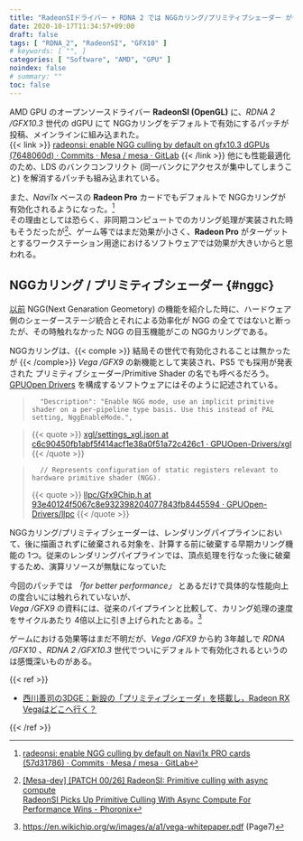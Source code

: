 ```yaml
---
title: "RadeonSIドライバー + RDNA 2 では NGGカリング/プリミティブシェーダー がデフォルトで有効に"
date: 2020-10-17T11:34:57+09:00
draft: false
tags: [ "RDNA_2", "RadeonSI", "GFX10" ]
# keywords: [ "", ]
categories: [ "Software", "AMD", "GPU" ]
noindex: false
# summary: ""
toc: false
---
```


AMD GPU のオープンソースドライバー **RadeonSI (OpenGL)** に、*RDNA 2 /GFX10.3* 世代の dGPU にて NGGカリングをデフォルトで有効にするパッチが投稿、メインラインに組み込まれた。  
{{< link >}} [radeonsi: enable NGG culling by default on gfx10.3 dGPUs (7648060d) · Commits · Mesa / mesa · GitLab](https://gitlab.freedesktop.org/mesa/mesa/-/commit/7648060dc03775979e3fa8904c4948c084e82b6a) {{< /link >}}
他にも性能最適化のため、LDS のバンクコンフリクト (同一バンクにアクセスが集中してしまうこと) を解消するパッチも組み込まれている。  

また、*Navi1x* ベースの **Radeon Pro** カードでもデフォルトで NGGカリングが有効化されるようになった。[^navi1x-pro-nggc]  
その理由としては恐らく、非同期コンピュートでのカリング処理が実装された時もそうだったが[^pd-cs]、ゲーム等ではまだ効果が小さく、**Radeon Pro** がターゲットとするワークステーション用途におけるソフトウェアでは効果が大きいからと思われる。  

[^navi1x-pro-nggc]: [radeonsi: enable NGG culling by default on Navi1x PRO cards (57d31786) · Commits · Mesa / mesa · GitLab](https://gitlab.freedesktop.org/mesa/mesa/-/commit/57d317865e7bee02a17efcde8beeb6a220f900f1)
[^pd-cs]: [[Mesa-dev] [PATCH 00/26] RadeonSI: Primitive culling with async compute](https://lists.freedesktop.org/archives/mesa-dev/2019-February/215085.html) <br> [RadeonSI Picks Up Primitive Culling With Async Compute For Performance Wins - Phoronix](https://www.phoronix.com/scan.php?page=news_item&px=RadeonSI-Prim-Culling-Async-Com)

## NGGカリング / プリミティブシェーダー {#nggc}

[以前](/posts/2020/10/04/aco-ngg-gfx10/) NGG(Next Genaration Geometory) の機能を紹介した時に、ハードウェア側のシェーダーステージ統合とそれによる効率化が NGG の全てではないと断ったが、その時触れなかった NGG の目玉機能がこの NGGカリングである。  

NGGカリングは、{{< comple >}} 結局その世代で有効化されることは無かったが {{< /comple>}} *Vega /GFX9* の新機能として実装され、PS5 でも採用が発表された プリミティブシェーダー/Primitive Shader の名でも呼べるだろう。  
[GPUOpen Drivers](https://github.com/GPUOpen-Drivers) を構成するソフトウェアにはそのように記述されている。  

 >       "Description": "Enable NGG mode, use an implicit primitive shader on a per-pipeline type basis. Use this instead of PAL setting, NggEnableMode.",

 > {{< quote >}} [xgl/settings_xgl.json at c6c90450fb1abf5f414acf1e38a0f51a72c426c1 · GPUOpen-Drivers/xgl](https://github.com/GPUOpen-Drivers/xgl/blob/c6c90450fb1abf5f414acf1e38a0f51a72c426c1/icd/settings/settings_xgl.json#L1152) {{< /quote >}}

 >       // Represents configuration of static registers relevant to hardware primitive shader (NGG).
 > {{< quote >}} [llpc/Gfx9Chip.h at 93e40124f5067c8e932398204077843fb8445594 · GPUOpen-Drivers/llpc](https://github.com/GPUOpen-Drivers/llpc/blob/93e40124f5067c8e932398204077843fb8445594/lgc/patch/Gfx9Chip.h#L316) {{< /quote >}}

NGGカリング/プリミティブシェーダーは、レンダリングパイプラインにおいて、後に描画されずに破棄される対象を、計算する前に破棄する早期カリング機能の 1つ。従来のレンダリングパイプラインでは、頂点処理を行なった後に破棄するため、演算リソースが無駄になっていた  

今回のパッチでは *「for better performance」* とあるだけで具体的な性能向上の度合いには触れられていないが、  
*Vega /GFX9* の資料には、従来のパイプラインと比較して、カリング処理の速度をサイクルあたり 4倍以上に引き上げられたとある。[^vega-whitepaper]  

[^vega-whitepaper]: <https://en.wikichip.org/w/images/a/a1/vega-whitepaper.pdf> (Page7)

ゲームにおける効果等はまだ不明だが、*Vega /GFX9* から約 3年越しで *RDNA /GFX10* 、*RDNA 2 /GFX10.3* 世代でついにデフォルトで有効化されるというのは感慨深いものがある。  

{{< ref >}}

 * [西川善司の3DGE：新設の「プリミティブシェーダ」を搭載し，Radeon RX Vegaはどこへ行く？](https://www.4gamer.net/games/337/G033714/20170804085/)

{{< /ref >}}
